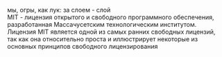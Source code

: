 мы, огры, как лук: за слоем - слой  
MIT - лицензия открытого и свободного программного обеспечения, разработанная Массачусетским технологическим институтом. Лицензия MIT является одной из самых ранних свободных лицензий, так как она относительно проста и иллюстрирует некоторые из основных принципов свободного лицензирования
